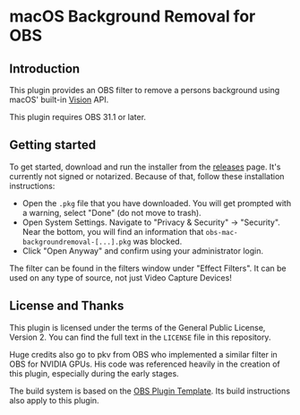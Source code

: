 # macOS Background Removal for OBS

## Introduction

This plugin provides an OBS filter to remove a persons background using macOS' built-in [Vision](https://developer.apple.com/documentation/vision) API.

This plugin requires OBS 31.1 or later.

## Getting started

To get started, download and run the installer from the [releases](https://github.com/gxalpha/obs-mac-backgroundremoval/releases) page.
It's currently not signed or notarized.
Because of that, follow these installation instructions:
- Open the `.pkg` file that you have downloaded. You will get prompted with a warning, select "Done" (do not move to trash).
- Open System Settings. Navigate to "Privacy & Security" → "Security". Near the bottom, you will find an information that `obs-mac-backgroundremoval-[...].pkg` was blocked.
- Click "Open Anyway" and confirm using your administrator login.

The filter can be found in the filters window under "Effect Filters".
It can be used on any type of source, not just Video Capture Devices!

## License and Thanks
This plugin is licensed under the terms of the General Public License, Version 2. You can find the full text in the `LICENSE` file in this repository.

Huge credits also go to pkv from OBS who implemented a similar filter in OBS for NVIDIA GPUs. His code was referenced heavily in the creation of this plugin, especially during the early stages.

The build system is based on the [OBS Plugin Template](https://github.com/obsproject/obs-plugintemplate). Its build instructions also apply to this plugin.
